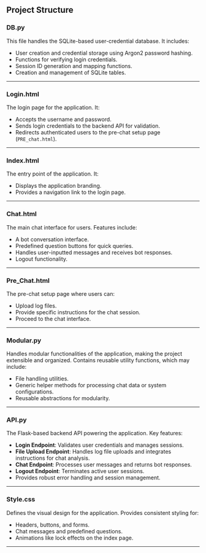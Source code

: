 ## Project Structure

### **DB.py**
This file handles the SQLite-based user-credential database. It includes:
- User creation and credential storage using Argon2 password hashing.
- Functions for verifying login credentials.
- Session ID generation and mapping functions.
- Creation and management of SQLite tables.

---

### **Login.html**
The login page for the application. It:
- Accepts the username and password.
- Sends login credentials to the backend API for validation.
- Redirects authenticated users to the pre-chat setup page (`PRE_chat.html`).

---

### **Index.html**
The entry point of the application. It:
- Displays the application branding.
- Provides a navigation link to the login page.

---

### **Chat.html**
The main chat interface for users. Features include:
- A bot conversation interface.
- Predefined question buttons for quick queries.
- Handles user-inputted messages and receives bot responses.
- Logout functionality.

---

### **Pre_Chat.html**
The pre-chat setup page where users can:
- Upload log files.
- Provide specific instructions for the chat session.
- Proceed to the chat interface.

---

### **Modular.py**
Handles modular functionalities of the application, making the project extensible and organized. Contains reusable utility functions, which may include:
- File handling utilities.
- Generic helper methods for processing chat data or system configurations.
- Reusable abstractions for modularity.

---

### **API.py**
The Flask-based backend API powering the application. Key features:
- **Login Endpoint**: Validates user credentials and manages sessions.
- **File Upload Endpoint**: Handles log file uploads and integrates instructions for chat analysis.
- **Chat Endpoint**: Processes user messages and returns bot responses.
- **Logout Endpoint**: Terminates active user sessions.
- Provides robust error handling and session management.

---

### **Style.css**
Defines the visual design for the application. Provides consistent styling for:
- Headers, buttons, and forms.
- Chat messages and predefined questions.
- Animations like lock effects on the index page.

---